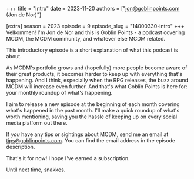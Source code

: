 +++
title = "Intro"
date = 2023-11-20
authors = ["jon@goblinpoints.com (Jon de Nor)"]

[extra]
season = 2023
episode = 9
episode_slug = "14000330-intro"
+++
Velkommen! I'm Jon de Nor and this is Goblin Points - a podcast covering MCDM, the MCDM community, and whatever else MCDM related.

This introductory episode is a short explanation of what this podcast is about.

As MCDM's portfolio grows and (hopefully) more people become aware of their great products, it becomes harder to keep up with everything that's happening. And I think, especially when the RPG releases, the buzz around MCDM will increase even further. And that's what Goblin Points is here for: your monthly roundup of what's happening.

I aim to release a new episode at the beginning of each month covering what's happened in the past month. I'll make a quick roundup of what's worth mentioning, saving you the hassle of keeping up on every social media platform out there.

If _you_ have any tips or sightings about MCDM, send me an email at tips@goblinpoints.com. You can find the email address in the episode description.

That's it for now! I hope I've earned a subscription.

Until next time, snakkes.
